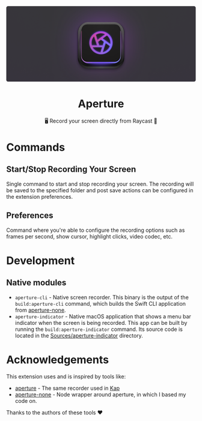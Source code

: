 <div align="center">
  <img src="assets/extension-banner.png" />
  <br/>
  <h1>Aperture</h1>
  <p>🖥️ Record your screen directly from Raycast 🎥</p>
</div>

# Commands

## Start/Stop Recording Your Screen

Single command to start and stop recording your screen. The recording will be saved to the specified folder and post save actions can be configured in the extension preferences.

## Preferences

Command where you're able to configure the recording options such as frames per second, show cursor, highlight clicks, video codec, etc.

# Development

## Native modules

-  `aperture-cli` - Native screen recorder. This binary is the output of the `build:aperture-cli` command, which builds the Swift CLI application from [aperture-none](https://github.com/wulkano/aperture-node).
-  `aperture-indicator` - Native macOS application that shows a menu bar indicator when the screen is being recorded. This app can be built by running the `build:aperture-indicator` command. Its source code is located in the [Sources/aperture-indicator](Sources/aperture-indicator/) directory.

# Acknowledgements

This extension uses and is inspired by tools like:

-  [aperture](https://github.com/wulkano/aperture) - The same recorder used in [Kap](https://github.com/wulkano/Kap)
-  [aperture-none](https://github.com/wulkano/aperture-node) - Node wrapper around aperture, in which I based my code on.

Thanks to the authors of these tools ❤️